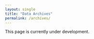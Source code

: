 ```yaml
---
layout: single
title: "Data Archives"
permalink: /archives/
---
```


This page is currently under development.